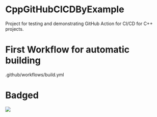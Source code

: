 # CppGitHubCICDByExample
Project for testing and demonstrating GitHub Action for CI/CD for C++ projects.

# First Workflow for automatic building
.github/workflows/build.yml

# Badged
![](https://github.com/S3ler/CppGitHubCICDByExample/workflows/build/badge.svg)
